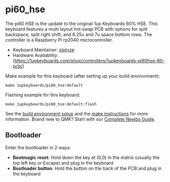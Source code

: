# pi60_hse

The pi60 HSE is the update to the original 1up Keyboards 60% HSE. This keyboard features a multi layout hot swap PCB with options for split backspace, split right shift, and 6.25u and 7u space bottom rows. The controller is a Raspberry Pi rp2040 microcontroller.

* Keyboard Maintainer: [ziptyze](https://github.com/ziptyze)
* Hardware Availability: (https://1upkeyboards.com/shop/controllers/1upkeyboards-pi60hse-60-pcb/)

Make example for this keyboard (after setting up your build environment):

    make 1upkeyboards/pi60_hse:default

Flashing example for this keyboard:

    make 1upkeyboards/pi60_hse:default:flash

See the [build environment setup](https://docs.qmk.fm/#/getting_started_build_tools) and the [make instructions](https://docs.qmk.fm/#/getting_started_make_guide) for more information. Brand new to QMK? Start with our [Complete Newbs Guide](https://docs.qmk.fm/#/newbs).

## Bootloader

Enter the bootloader in 2 ways:

* **Bootmagic reset**: Hold down the key at (0,0) in the matrix (usually the top left key or Escape) and plug in the keyboard
* **Bootloader button**: Hold the button on the back of the PCB and plug in the keyboard

